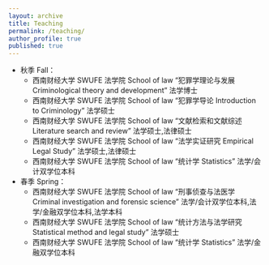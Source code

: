 ```yaml
---
layout: archive
title: Teaching
permalink: /teaching/
author_profile: true
published: true
---
```


* 秋季 Fall：
  * 西南财经大学 SWUFE 法学院 School of law “犯罪学理论与发展 Criminological theory and development” 法学博士 
  * 西南财经大学 SWUFE 法学院 School of law “犯罪学导论 Introduction to Criminology” 法学硕士
  * 西南财经大学 SWUFE 法学院 School of law “文献检索和文献综述 Literature search and review” 法学硕士,法律硕士
  * 西南财经大学 SWUFE 法学院 School of law “法学实证研究 Empirical Legal Study” 法学硕士,法律硕士
  * 西南财经大学 SWUFE 法学院 School of law “统计学 Statistics” 法学/会计双学位本科
* 春季 Spring：
  * 西南财经大学 SWUFE 法学院 School of law “刑事侦查与法医学 Criminal investigation and forensic science” 法学/会计双学位本科,法学/金融双学位本科,法学本科
  * 西南财经大学 SWUFE 法学院 School of law “统计方法与法学研究 Statistical method and legal study” 法学硕士
  * 西南财经大学 SWUFE 法学院 School of law “统计学 Statistics” 法学/金融双学位本科
